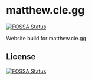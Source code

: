 # matthew.cle.gg
[![FOSSA Status](https://app.fossa.com/api/projects/git%2Bgithub.com%2Fmattclegg%2Fmatthew.cle.gg.svg?type=shield)](https://app.fossa.com/projects/git%2Bgithub.com%2Fmattclegg%2Fmatthew.cle.gg?ref=badge_shield)

Website build for matthew.cle.gg


## License
[![FOSSA Status](https://app.fossa.com/api/projects/git%2Bgithub.com%2Fmattclegg%2Fmatthew.cle.gg.svg?type=large)](https://app.fossa.com/projects/git%2Bgithub.com%2Fmattclegg%2Fmatthew.cle.gg?ref=badge_large)